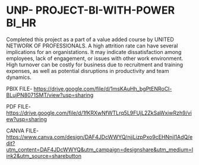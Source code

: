 # UNP- PROJECT-BI-WITH-POWER BI_HR

Completed this project as a part of a value added course by UNITED NETWORK OF PROFESSIONALS. A high attrition rate can have several implications for an organistations. It may indicate dissatisfaction among employees, lack of engagement, or issues with other work environment. High turnover can be costly for business due to recruitment and training expenses, as well as potential disruptions in productivity and team dynamics.

PBIX FILE- https://drive.google.com/file/d/1msKAuHh_bgPtENRoCl-BLujPN8071SMT/view?usp=sharing

PDF FILE- https://drive.google.com/file/d/1fKRXwNfWTLrq5L9FUjL2ZkSaWxiwRzh9/view?usp=sharing

CANVA FILE- https://www.canva.com/design/DAF4JDcWWYQ/njjLizpPxo9cEHNnjl1AdQ/edit?utm_content=DAF4JDcWWYQ&utm_campaign=designshare&utm_medium=link2&utm_source=sharebutton
